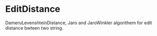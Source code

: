 # EditDistance
DameruLevenshteinDistance, Jaro and JaroWinkler algorithem  for edit distance bwteen two string.
